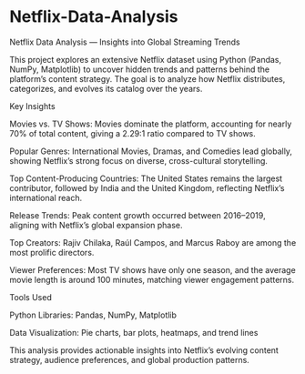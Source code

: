 # Netflix-Data-Analysis
Netflix Data Analysis — Insights into Global Streaming Trends

This project explores an extensive Netflix dataset using Python (Pandas, NumPy, Matplotlib) to uncover hidden trends and patterns behind the platform’s content strategy. The goal is to analyze how Netflix distributes, categorizes, and evolves its catalog over the years.

Key Insights

Movies vs. TV Shows: Movies dominate the platform, accounting for nearly 70% of total content, giving a 2.29:1 ratio compared to TV shows.

Popular Genres: International Movies, Dramas, and Comedies lead globally, showing Netflix’s strong focus on diverse, cross-cultural storytelling.

Top Content-Producing Countries: The United States remains the largest contributor, followed by India and the United Kingdom, reflecting Netflix’s international reach.

Release Trends: Peak content growth occurred between 2016–2019, aligning with Netflix’s global expansion phase.

Top Creators: Rajiv Chilaka, Raúl Campos, and Marcus Raboy are among the most prolific directors.

Viewer Preferences: Most TV shows have only one season, and the average movie length is around 100 minutes, matching viewer engagement patterns.

Tools Used

Python Libraries: Pandas, NumPy, Matplotlib

Data Visualization: Pie charts, bar plots, heatmaps, and trend lines

This analysis provides actionable insights into Netflix’s evolving content strategy, audience preferences, and global production patterns.
